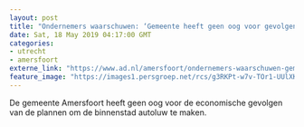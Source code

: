 ```yaml
---
layout: post
title: "Ondernemers waarschuwen: ‘Gemeente heeft geen oog voor gevolgen van autoluwe binnenstad’"
date: Sat, 18 May 2019 04:17:00 GMT
categories: 
- utrecht 
- amersfoort 
externe_link: "https://www.ad.nl/amersfoort/ondernemers-waarschuwen-gemeente-heeft-geen-oog-voor-gevolgen-van-autoluwe-binnenstad~ad8d9e73/"
feature_image: "https://images1.persgroep.net/rcs/g3RKPt-w7v-TOr1-UUlXK86EiHA/diocontent/132026297/_fitwidth/400/?appId=21791a8992982cd8da851550a453bd7f&quality=0.7"
---
```


De gemeente Amersfoort heeft geen oog voor de economische gevolgen van de plannen om de binnenstad autoluw te maken.
